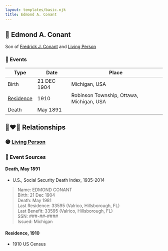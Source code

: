 ```yaml
---
layout: templates/basic.njk
title: Edmond A. Conant
---
```

## 🔵 Edmond A. Conant

Son of [Fredrick J. Conant](/people/8/80092500) and [Living Person](/people/8/84331585)

### 📆 Events

Type | Date | Place
------ | ------ | ------
Birth | 21 DEC 1904 | Michigan, USA
[Residence](#event-81b0c63c-c2d4-48fc-8755-f6f7a8e4d511) | 1910 | Robinson Township, Ottawa, Michigan, USA
[Death](#event-90de38f7-b85f-46d6-96eb-51a1794b12db) | May 1891 |

## 👩‍❤️‍👨 Relationships

### 🟣 [Living Person](/people/1/12865860)

### 📰 Event Sources

#### <a id="event-90de38f7-b85f-46d6-96eb-51a1794b12db"></a> Death, May 1891
* U.S., Social Security Death Index, 1935-2014
>   
  > Name: EDMOND CONANT  
  > Birth: 21 Dec 1904  
  > Death: May 1981  
  > Last Residence: 33595 (Valrico, Hillsborough, FL)  
  > Last Benefit: 33595 (Valrico, Hillsborough, FL)  
  > SSN: ###-##-####  
  > Issued: Michigan

#### <a id="event-81b0c63c-c2d4-48fc-8755-f6f7a8e4d511"></a> Residence, 1910
* 1910 US Census
